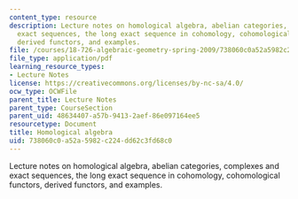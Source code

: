 ```yaml
---
content_type: resource
description: Lecture notes on homological algebra, abelian categories, complexes and
  exact sequences, the long exact sequence in cohomology, cohomological functors,
  derived functors, and examples.
file: /courses/18-726-algebraic-geometry-spring-2009/738060c0a52a5982c224dd62c3fd68c0_MIT18_726s09_lec16_homalg.pdf
file_type: application/pdf
learning_resource_types:
- Lecture Notes
license: https://creativecommons.org/licenses/by-nc-sa/4.0/
ocw_type: OCWFile
parent_title: Lecture Notes
parent_type: CourseSection
parent_uid: 48634407-a57b-9413-2aef-86e097164ee5
resourcetype: Document
title: Homological algebra
uid: 738060c0-a52a-5982-c224-dd62c3fd68c0
---
```

Lecture notes on homological algebra, abelian categories, complexes and exact sequences, the long exact sequence in cohomology, cohomological functors, derived functors, and examples.